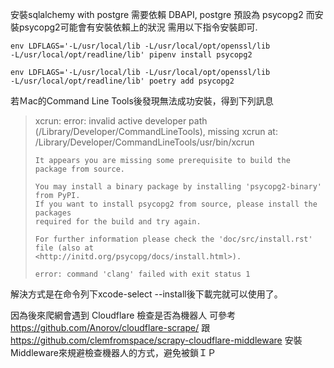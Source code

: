 
安裝sqlalchemy with postgre
需要依賴 DBAPI, postgre 預設為 psycopg2
而安裝psycopg2可能會有安裝依賴上的狀況
需用以下指令安裝即可.

```
env LDFLAGS='-L/usr/local/lib -L/usr/local/opt/openssl/lib
-L/usr/local/opt/readline/lib' pipenv install psycopg2

env LDFLAGS='-L/usr/local/lib -L/usr/local/opt/openssl/lib
-L/usr/local/opt/readline/lib' poetry add psycopg2
```

若Ｍac的Command Line Tools後發現無法成功安裝，得到下列訊息

> xcrun: error: invalid active developer path (/Library/Developer/CommandLineTools), missing xcrun at: /Library/Developer/CommandLineTools/usr/bin/xcrun
> 
>     It appears you are missing some prerequisite to build the package from source.
> 
>     You may install a binary package by installing 'psycopg2-binary' from PyPI.
>     If you want to install psycopg2 from source, please install the packages
>     required for the build and try again.
> 
>     For further information please check the 'doc/src/install.rst' file (also at
>     <http://initd.org/psycopg/docs/install.html>).
> 
>     error: command 'clang' failed with exit status 1

解決方式是在命令列下xcode-select --install後下載完就可以使用了。


因為後來爬網會遇到 Cloudflare 檢查是否為機器人
可參考 
https://github.com/Anorov/cloudflare-scrape/
跟
https://github.com/clemfromspace/scrapy-cloudflare-middleware
安裝Middleware來規避檢查機器人的方式，避免被鎖ＩＰ
